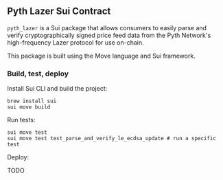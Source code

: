 ## Pyth Lazer Sui Contract

`pyth_lazer` is a Sui package that allows consumers to easily parse and verify cryptographically signed price feed data from the Pyth Network's high-frequency Lazer protocol for use on-chain.

This package is built using the Move language and Sui framework.

### Build, test, deploy

Install Sui CLI and build the project:

```shell
brew install sui
sui move build
```

Run tests:

```shell
sui move test
sui move test test_parse_and_verify_le_ecdsa_update # run a specific test
```

Deploy:

TODO
